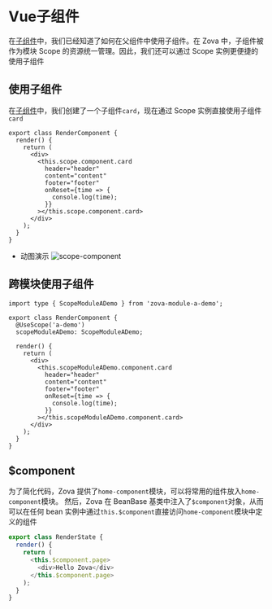 # Vue子组件

在[子组件](../component/child.md)中，我们已经知道了如何在父组件中使用子组件。在 Zova 中，子组件被作为模块 Scope 的资源统一管理。因此，我们还可以通过 Scope 实例更便捷的使用子组件

## 使用子组件

在[子组件](../component/child.md)中，我们创建了一个子组件`card`，现在通过 Scope 实例直接使用子组件`card`

```typescript{5-12}
export class RenderComponent {
  render() {
    return (
      <div>
        <this.scope.component.card
          header="header"
          content="content"
          footer="footer"
          onReset={time => {
            console.log(time);
          }}
        ></this.scope.component.card>
      </div>
    );
  }
}
```

- 动图演示
  ![scope-component](https://cabloy-1258265067.cos.ap-shanghai.myqcloud.com/image/scope-component.gif)

## 跨模块使用子组件

```typescript{1,4-5,10-17}
import type { ScopeModuleADemo } from 'zova-module-a-demo';

export class RenderComponent {
  @UseScope('a-demo')
  scopeModuleADemo: ScopeModuleADemo;

  render() {
    return (
      <div>
        <this.scopeModuleADemo.component.card
          header="header"
          content="content"
          footer="footer"
          onReset={time => {
            console.log(time);
          }}
        ></this.scopeModuleADemo.component.card>
      </div>
    );
  }
}
```

## $component

为了简化代码，Zova 提供了`home-component`模块，可以将常用的组件放入`home-component`模块。 然后，Zova 在 BeanBase 基类中注入了`$component`对象，从而可以在任何 bean 实例中通过`this.$component`直接访问`home-component`模块中定义的组件

```typescript
export class RenderState {
  render() {
    return (
      <this.$component.page>
        <div>Hello Zova</div>
      </this.$component.page>
    );
  }
}
```
